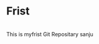 # Frist
<br>
This is myfrist Git Repositary sanju
 
<!-- clone cd clone -->
<!-- cd frist -->
<!-- untracked file-index.html -->
<!-- modifed -->
<!-- staged -->
<!-- unmodified -->
<!-- Add git add<File name> -->
<!-- comit -m -->
